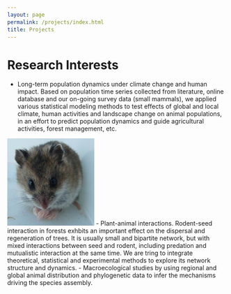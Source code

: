 ```yaml
---
layout: page
permalink: /projects/index.html
title: Projects
---
```


# Research Interests

- Long-term population dynamics under climate change and human impact. Based on population time series collected from literature, online database and our on-going survey data (small mammals), we applied various statistical modeling methods to test effects of global and local climate, human activities and landscape change on animal populations, in an effort to predict population dynamics and guide agricultural activities, forest management, etc.
<img src="/images/Chuan_chinese striped hamster.jpg" class="floatpic" width="200" height="200">
- Plant-animal interactions. Rodent-seed interaction in forests exhbits an important effect on the dispersal and regeneration of trees. It is usually small and bipartite network, but with mixed interactions between seed and rodent, including predation and mutualistic interaction at the same time. We are tring to integrate theoretical, statistical and experimental methods to explore its network structure and dynamics.
- Macroecological studies by using regional and global animal distribution and phylogenetic data to infer the mechanisms driving the species assembly. 

